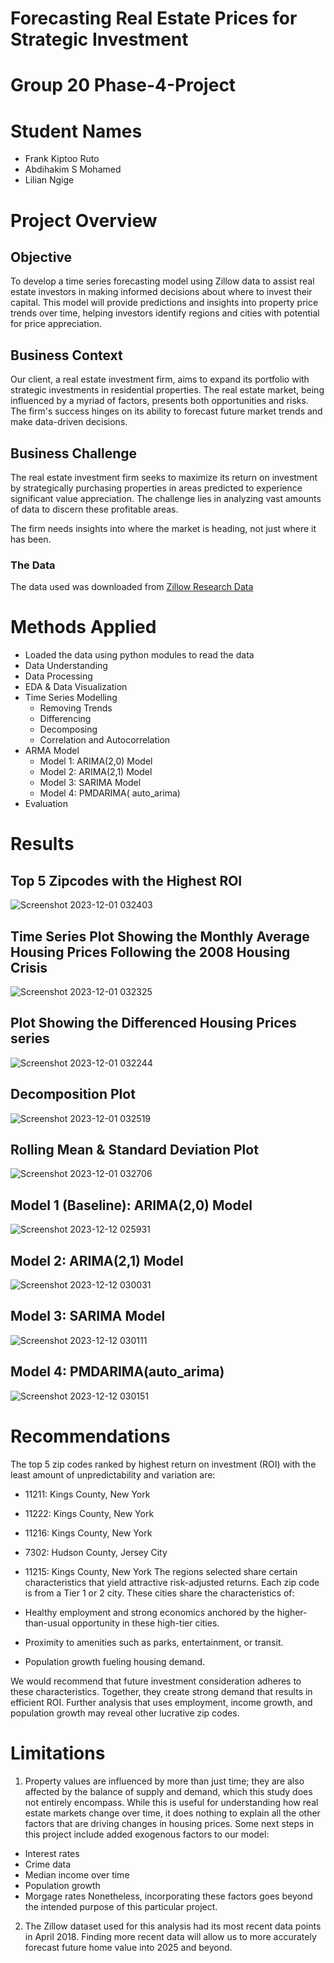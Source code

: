 # Forecasting Real Estate Prices for Strategic Investment

# Group 20 Phase-4-Project

# Student Names
* Frank Kiptoo Ruto
* Abdihakim S Mohamed
* Lilian Ngige

# Project Overview

## Objective
To develop a time series forecasting model using Zillow data to assist real estate investors in making informed decisions about where to invest their capital. This model will provide predictions and insights into property price trends over time, helping investors identify regions and cities with potential for price appreciation.

## Business Context
Our client, a real estate investment firm, aims to expand its portfolio with strategic investments in residential properties. The real estate market, being influenced by a myriad of factors, presents both opportunities and risks. The firm's success hinges on its ability to forecast future market trends and make data-driven decisions.

## Business Challenge
The real estate investment firm seeks to maximize its return on investment by strategically purchasing properties in areas predicted to experience significant value appreciation. The challenge lies in analyzing vast amounts of data to discern these profitable areas.

The firm needs insights into where the market is heading, not just where it has been.

### The Data

The data used was downloaded from [Zillow Research Data](https://www.zillow.com/research/data/)

# Methods Applied
* Loaded the data using python modules to read the data
* Data Understanding
* Data Processing
* EDA & Data Visualization
* Time Series Modelling
    * Removing Trends
    * Differencing
    * Decomposing
    * Correlation and Autocorrelation
* ARMA Model
    * Model 1: ARIMA(2,0) Model
    * Model 2: ARIMA(2,1) Model
    * Model 3: SARIMA Model
    * Model 4: PMDARIMA( auto_arima)
* Evaluation

# Results

## Top 5 Zipcodes with the Highest ROI

![Screenshot 2023-12-01 032403](https://github.com/frankkiptoo/Group-20-Phase-4-Project/assets/133040810/bc0d9fc2-aa6b-468a-a7e7-2c54265ebc5e)

## Time Series Plot Showing the Monthly Average Housing Prices Following the 2008 Housing Crisis

![Screenshot 2023-12-01 032325](https://github.com/frankkiptoo/Group-20-Phase-4-Project/assets/133040810/7cdc3979-ab4e-46d0-aabe-1a766962e288)

## Plot Showing the Differenced Housing Prices series

![Screenshot 2023-12-01 032244](https://github.com/frankkiptoo/Group-20-Phase-4-Project/assets/133040810/dd48a719-8478-465e-95fe-ac420d6f3944)

## Decomposition Plot

![Screenshot 2023-12-01 032519](https://github.com/frankkiptoo/Group-20-Phase-4-Project/assets/133040810/f92d296d-8bac-4ab5-8894-82f640f0375d)

## Rolling Mean & Standard Deviation Plot

![Screenshot 2023-12-01 032706](https://github.com/frankkiptoo/Group-20-Phase-4-Project/assets/133040810/4f2428a4-52a9-4577-b2f7-cac85073d073)

## Model 1 (Baseline): ARIMA(2,0) Model

![Screenshot 2023-12-12 025931](https://github.com/frankkiptoo/Group-20-Phase-4-Project/assets/133040810/7240afbc-4850-4ac6-a236-0e5274cbba4a)

## Model 2: ARIMA(2,1) Model

![Screenshot 2023-12-12 030031](https://github.com/frankkiptoo/Group-20-Phase-4-Project/assets/133040810/c52e480a-071b-4936-a07a-2ee4dfb0b2de)

## Model 3: SARIMA Model

![Screenshot 2023-12-12 030111](https://github.com/frankkiptoo/Group-20-Phase-4-Project/assets/133040810/b12acb34-a701-4097-8594-97d7507003aa)

## Model 4: PMDARIMA(auto_arima)

![Screenshot 2023-12-12 030151](https://github.com/frankkiptoo/Group-20-Phase-4-Project/assets/133040810/733911ff-cedc-450a-a5b8-ea270a313206)

# Recommendations
The top 5 zip codes ranked by highest return on investment (ROI) with the least amount of unpredictability and variation are:

* 11211: Kings County, New York
* 11222: Kings County, New York
* 11216: Kings County, New York
* 7302: Hudson County, Jersey City
* 11215: Kings County, New York
The regions selected share certain characteristics that yield attractive risk-adjusted returns. Each zip code is from a Tier 1 or 2 city. These cities share the characteristics of:

* Healthy employment and strong economics anchored by the higher-than-usual opportunity in these high-tier cities.

* Proximity to amenities such as parks, entertainment, or transit.

* Population growth fueling housing demand.

We would recommend that future investment consideration adheres to these characteristics. Together, they create strong demand that results in efficient ROI. Further analysis that uses employment, income growth, and population growth may reveal other lucrative zip codes.

# Limitations
1. Property values are influenced by more than just time; they are also affected by the balance of supply and demand, which this study does not entirely encompass. While this is useful for understanding how real estate markets change over time, it does nothing to explain all the other factors that are driving changes in housing prices. Some next steps in this project include added exogenous factors to our model:
* Interest rates
* Crime data
* Median income over time
* Population growth
* Morgage rates
Nonetheless, incorporating these factors goes beyond the intended purpose of this particular project.

2. The Zillow dataset used for this analysis had its most recent data points in April 2018. Finding more recent data will allow us to more accurately forecast future home value into 2025 and beyond.

